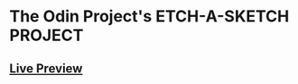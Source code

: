 # The Odin Project's ETCH-A-SKETCH PROJECT
## <a href="https://ilyaeru.github.io/-ETCH-A-SKETCH/">Live Preview</a>

